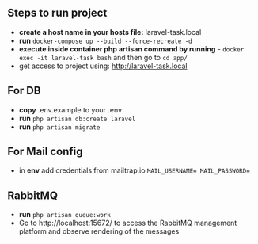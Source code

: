 ## Steps to run project

 - **create a host name in your hosts file:** laravel-task.local
 - **run** `docker-compose up --build --force-recreate -d`
 - **execute inside container php artisan command by running** - `docker exec -it laravel-task bash` 
    and then go to `cd app/`
 - get access to project using: http://laravel-task.local


## For DB
 -  **copy** .env.example to your .env
 - **run** `php artisan db:create laravel`
 - **run** `php artisan migrate` 
 
## For Mail config
 - in **env** add credentials from mailtrap.io 
  `MAIL_USERNAME=
   MAIL_PASSWORD=`
   
## RabbitMQ
 - **run** `php artisan queue:work`
 - Go to http://localhost:15672/ to access the RabbitMQ management platform and observe rendering of the messages